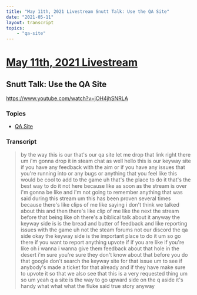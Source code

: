 ```yaml
---
title: "May 11th, 2021 Livestream Snutt Talk: Use the QA Site"
date: "2021-05-11"
layout: transcript
topics:
    - "qa-site"
---
```

# [May 11th, 2021 Livestream](../2021-05-11.md)
## Snutt Talk: Use the QA Site
https://www.youtube.com/watch?v=jOH4jhSNRLA

### Topics
* [QA Site](../topics/qa-site.md)

### Transcript

> by the way this is our that's our qa site let me drop that link right there um i'm gonna drop it in steam chat as well hello this is our keyway site if you have any feedback with the aim or if you have any issues that you're running into or any bugs or anything that you feel like this would be cool to add to the game uh that's the place to do it that's the best way to do it not here because like as soon as the stream is over i'm gonna be like and i'm not going to remember anything that was said during this stream um this has been proven several times because there's like clips of me like saying i don't think we talked about this and then there's like clip of me like the next the stream before that being like oh there's a biblical talk about it anyway the keyway side is is the bread and butter of feedback and like reporting issues with the game uh not the steam forums not our discord the qa side okay the keyway side is the important place to do it um so go there if you want to report anything upvote if if you are like if you're like oh i wanna i wanna give them feedback about that hole in the desert i'm sure you're sure they don't know about that before you do that google don't search the keyway site for that issue um to see if anybody's made a ticket for that already and if they have make sure to upvote it so that we also see that this is a very requested thing um so um yeah q a site is the way to go upward side on the q aside it's handy what what what the fluke said true story anyway
